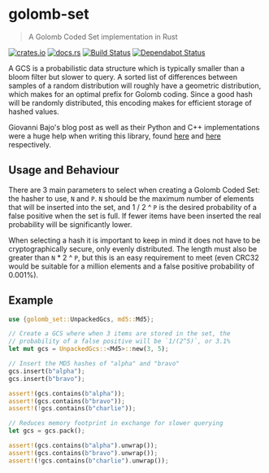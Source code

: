 # golomb-set

> A Golomb Coded Set implementation in Rust

[![crates.io](https://img.shields.io/crates/v/golomb-set.svg)](https://crates.io/crates/golomb-set)
[![docs.rs](https://docs.rs/golomb-set/badge.svg)](https://docs.rs/golomb-set/)
[![Build Status](https://travis-ci.org/dac-gmbh/golomb-set.svg?branch=master)](https://travis-ci.org/dac-gmbh/golomb-set)
[![Dependabot Status](https://api.dependabot.com/badges/status?host=github&repo=dac-gmbh/golomb-set)](https://dependabot.com)

A GCS is a probabilistic data structure which is typically smaller than a bloom filter but slower to query. A sorted list of differences between samples of a random distribution will roughly have a geometric distribution, which makes for an optimal prefix for Golomb coding. Since a good hash will be randomly distributed, this encoding makes for efficient storage of hashed values.

Giovanni Bajo's blog post as well as their Python and C++ implementations were a huge help when writing this library, found [here](http://giovanni.bajo.it/post/47119962313/golomb-coded-sets-smaller-than-bloom-filters) and [here](https://github.com/rasky/gcs) respectively.

## Usage and Behaviour

There are 3 main parameters to select when creating a Golomb Coded Set: the hasher to use, `N` and `P`. `N` should be the maximum number of elements that will be inserted into the set, and 1 / 2 ^ `P` is the desired probability of a false positive when the set is full. If fewer items have been inserted the real probability will be significantly lower.

When selecting a hash it is important to keep in mind it does not have to be cryptographically secure, only evenly distributed. The length must also be greater than `N` * 2 ^ `P`, but this is an easy requirement to meet (even CRC32 would be suitable for a million elements and a false positive probability of 0.001%).

## Example

```rust
use {golomb_set::UnpackedGcs, md5::Md5};

// Create a GCS where when 3 items are stored in the set, the
// probability of a false positive will be `1/(2^5)`, or 3.1%
let mut gcs = UnpackedGcs::<Md5>::new(3, 5);

// Insert the MD5 hashes of "alpha" and "bravo"
gcs.insert(b"alpha");
gcs.insert(b"bravo");

assert!(gcs.contains(b"alpha"));
assert!(gcs.contains(b"bravo"));
assert!(!gcs.contains(b"charlie"));

// Reduces memory footprint in exchange for slower querying
let gcs = gcs.pack();

assert!(gcs.contains(b"alpha").unwrap());
assert!(gcs.contains(b"bravo").unwrap());
assert!(!gcs.contains(b"charlie").unwrap());
```
